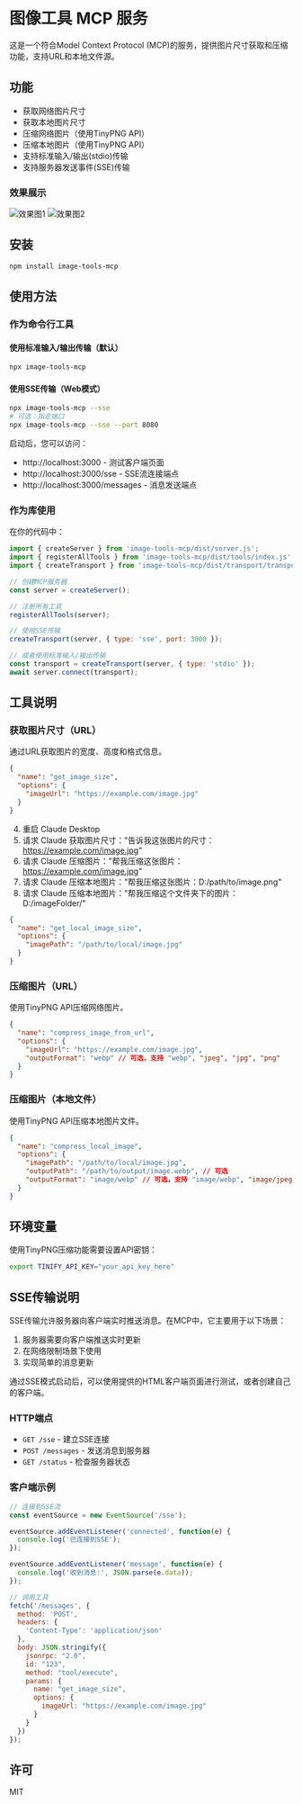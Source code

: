 # 图像工具 MCP 服务

这是一个符合Model Context Protocol (MCP)的服务，提供图片尺寸获取和压缩功能，支持URL和本地文件源。

## 功能

- 获取网络图片尺寸
- 获取本地图片尺寸
- 压缩网络图片（使用TinyPNG API）
- 压缩本地图片（使用TinyPNG API）
- 支持标准输入/输出(stdio)传输
- 支持服务器发送事件(SSE)传输

### 效果展示

![效果图1](./public/image_1.png)
![效果图2](./public/image_2.png)

## 安装

```bash
npm install image-tools-mcp
```

## 使用方法

### 作为命令行工具

#### 使用标准输入/输出传输（默认）

```bash
npx image-tools-mcp
```

#### 使用SSE传输（Web模式）

```bash
npx image-tools-mcp --sse
# 可选：指定端口
npx image-tools-mcp --sse --port 8080
```

启动后，您可以访问：
- http://localhost:3000 - 测试客户端页面
- http://localhost:3000/sse - SSE流连接端点
- http://localhost:3000/messages - 消息发送端点

### 作为库使用

在你的代码中：

```javascript
import { createServer } from 'image-tools-mcp/dist/server.js';
import { registerAllTools } from 'image-tools-mcp/dist/tools/index.js';
import { createTransport } from 'image-tools-mcp/dist/transport/transportFactory.js';

// 创建MCP服务器
const server = createServer();

// 注册所有工具
registerAllTools(server);

// 使用SSE传输
createTransport(server, { type: 'sse', port: 3000 });

// 或者使用标准输入/输出传输
const transport = createTransport(server, { type: 'stdio' });
await server.connect(transport);
```

## 工具说明

### 获取图片尺寸（URL）
通过URL获取图片的宽度、高度和格式信息。

```json
{
  "name": "get_image_size",
  "options": {
    "imageUrl": "https://example.com/image.jpg"
  }
}
```

4. 重启 Claude Desktop
5. 请求 Claude 获取图片尺寸："告诉我这张图片的尺寸：https://example.com/image.jpg"
6. 请求 Claude 压缩图片："帮我压缩这张图片：https://example.com/image.jpg"
7. 请求 Claude 压缩本地图片："帮我压缩这张图片：D:/path/to/image.png"
8. 请求 Claude 压缩本地图片："帮我压缩这个文件夹下的图片：D:/imageFolder/"

```json
{
  "name": "get_local_image_size",
  "options": {
    "imagePath": "/path/to/local/image.jpg"
  }
}
```

### 压缩图片（URL）
使用TinyPNG API压缩网络图片。

```json
{
  "name": "compress_image_from_url",
  "options": {
    "imageUrl": "https://example.com/image.jpg",
    "outputFormat": "webp" // 可选，支持 "webp", "jpeg", "jpg", "png"
  }
}
```

### 压缩图片（本地文件）
使用TinyPNG API压缩本地图片文件。

```json
{
  "name": "compress_local_image",
  "options": {
    "imagePath": "/path/to/local/image.jpg",
    "outputPath": "/path/to/output/image.webp", // 可选
    "outputFormat": "image/webp" // 可选，支持 "image/webp", "image/jpeg", "image/jpg", "image/png"
  }
}
```

## 环境变量

使用TinyPNG压缩功能需要设置API密钥：

```bash
export TINIFY_API_KEY="your_api_key_here"
```

## SSE传输说明

SSE传输允许服务器向客户端实时推送消息。在MCP中，它主要用于以下场景：

1. 服务器需要向客户端推送实时更新
2. 在网络限制场景下使用
3. 实现简单的消息更新

通过SSE模式启动后，可以使用提供的HTML客户端页面进行测试，或者创建自己的客户端。

### HTTP端点

- `GET /sse` - 建立SSE连接
- `POST /messages` - 发送消息到服务器
- `GET /status` - 检查服务器状态

### 客户端示例

```javascript
// 连接到SSE流
const eventSource = new EventSource('/sse');

eventSource.addEventListener('connected', function(e) {
  console.log('已连接到SSE');
});

eventSource.addEventListener('message', function(e) {
  console.log('收到消息:', JSON.parse(e.data));
});

// 调用工具
fetch('/messages', {
  method: 'POST',
  headers: {
    'Content-Type': 'application/json'
  },
  body: JSON.stringify({
    jsonrpc: "2.0",
    id: "123",
    method: "tool/execute",
    params: {
      name: "get_image_size",
      options: {
        imageUrl: "https://example.com/image.jpg"
      }
    }
  })
});
```

## 许可

MIT